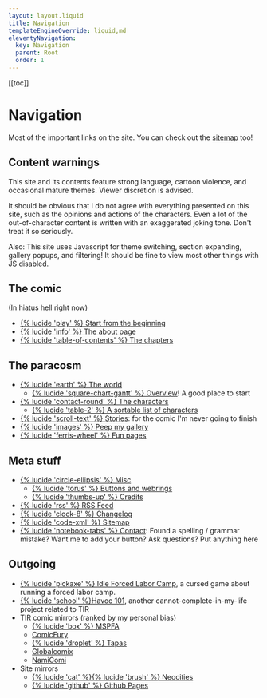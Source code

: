 ```yaml
---
layout: layout.liquid
title: Navigation
templateEngineOverride: liquid,md
eleventyNavigation:
  key: Navigation
  parent: Root
  order: 1
---
```


[[toc]]

# Navigation

Most of the important links on the site. You can check out the [sitemap](/sitemap/) too!

## Content warnings

This site and its contents feature strong language, cartoon violence, and occasional mature themes. Viewer discretion is advised.

It should be obvious that I do not agree with everything presented on this site, such as the opinions and actions of the characters. Even a lot of the out-of-character content is written with an exaggerated joking tone. Don't treat it so seriously.

Also: This site uses Javascript for theme switching, section expanding, gallery popups, and filtering! It should be fine to view most other things with JS disabled.

## The comic

(In hiatus hell right now)

- [{% lucide 'play' %} Start from the beginning](/)
- [{% lucide 'info' %} The about page](/about/)
- [{% lucide 'table-of-contents' %} The chapters](/chapters/)

## The paracosm

- [{% lucide 'earth' %} The world](/world/)
  - [{% lucide 'square-chart-gantt' %} Overview](/world/overview/)! A good place to start
- [{% lucide 'contact-round' %} The characters](/characters/)
  - [{% lucide 'table-2' %} A sortable list of characters](/characters/list/)
- [{% lucide 'scroll-text' %} Stories](/stories/): for the comic I'm never going to finish
- [{% lucide 'images' %} Peep my gallery](/gallery/)
- [{% lucide 'ferris-wheel' %} Fun pages](/fun/)

## Meta stuff

- [{% lucide 'circle-ellipsis' %} Misc](/misc/)
  - [{% lucide 'torus' %} Buttons and webrings](/misc/links/)
  - [{% lucide 'thumbs-up' %} Credits](/misc/credits/)
- [{% lucide 'rss' %} RSS Feed](/feed.xml/)
- [{% lucide 'clock-8' %} Changelog](/changelog/)
- [{% lucide 'code-xml' %} Sitemap](/sitemap/)
- [{% lucide 'notebook-tabs' %} Contact](/contact/): Found a spelling / grammar mistake? Want me to add your button? Ask questions? Put anything here

## Outgoing

- [{% lucide 'pickaxe' %} Idle Forced Labor Camp](https://tofutush.github.io/idlegame), a cursed game about running a forced labor camp.
- [{% lucide 'school' %}Havoc 101](https://tofutush.github.io/havoc101), another cannot-complete-in-my-life project related to TIR
- TIR comic mirrors (ranked by my personal bias)
  - [{% lucide 'box' %} MSPFA](https://mspfa.com/?s=50350&p=1)
  - [ComicFury](https://the-iron-ragdoll.thecomicseries.com)
  - [{% lucide 'droplet' %} Tapas](https://tapas.io/series/The-Iron-Ragdoll)
  - [Globalcomix](https://globalcomix.com/c/the-iron-ragdoll)
  - [NamiComi](https://namicomi.com/en/title/EGyt8a6z/the-iron-ragdoll/chapters?lang=en)
- Site mirrors
  - [{% lucide 'cat' %}{% lucide 'brush' %} Neocities](https://neocities.org/site/tofutush)
  - [{% lucide 'github' %} Github Pages](https://tofutush.github.io/The-Iron-Ragdoll)
